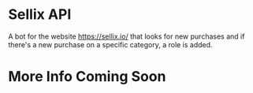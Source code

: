 # Sellix API

A bot for the website https://sellix.io/ that looks for new purchases and if there's a new purchase on a specific category, a role is added.

# More Info Coming Soon
